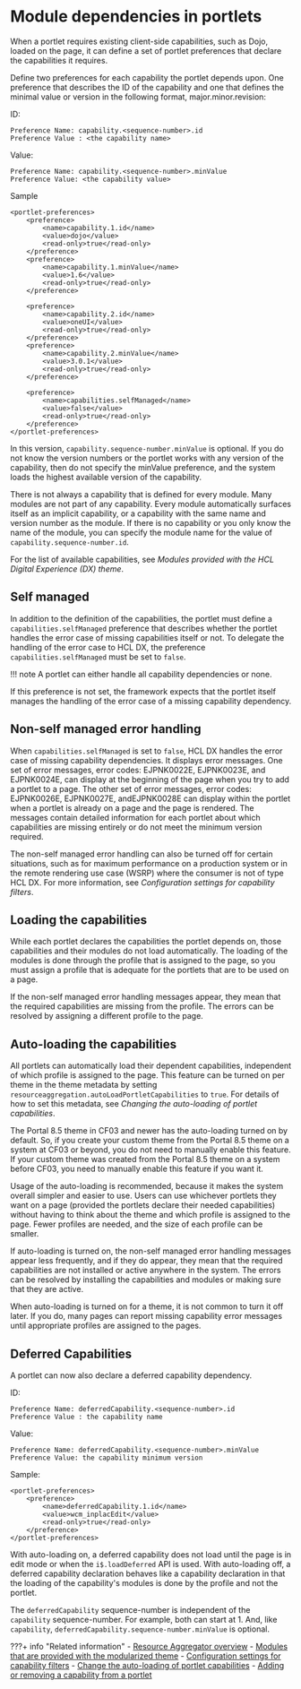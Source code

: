 # Module dependencies in portlets

When a portlet requires existing client-side capabilities, such as Dojo, loaded on the page, it can define a set of portlet preferences that declare the capabilities it requires.

Define two preferences for each capability the portlet depends upon. One preference that describes the ID of the capability and one that defines the minimal value or version in the following format, major.minor.revision:

ID:

```
Preference Name: capability.<sequence-number>.id
Preference Value : <the capability name>
```

Value:

```
Preference Name: capability.<sequence-number>.minValue
Preference Value: <the capability value>
```

Sample

```
<portlet-preferences>
    <preference>
        <name>capability.1.id</name>
        <value>dojo</value>
        <read-only>true</read-only>
    </preference>
    <preference>
        <name>capability.1.minValue</name>
        <value>1.6</value>
        <read-only>true</read-only>
    </preference>
        
    <preference>
        <name>capability.2.id</name>
        <value>oneUI</value>
        <read-only>true</read-only>
    </preference>
    <preference>
        <name>capability.2.minValue</name>
        <value>3.0.1</value>
        <read-only>true</read-only>
    </preference>

    <preference>
        <name>capabilities.selfManaged</name>
        <value>false</value>
        <read-only>true</read-only>
    </preference>            
</portlet-preferences>
```

In this version, `capability.sequence-number.minValue` is optional. If you do not know the version numbers or the portlet works with any version of the capability, then do not specify the minValue preference, and the system loads the highest available version of the capability.

There is not always a capability that is defined for every module. Many modules are not part of any capability. Every module automatically surfaces itself as an implicit capability, or a capability with the same name and version number as the module. If there is no capability or you only know the name of the module, you can specify the module name for the value of `capability.sequence-number.id`.

For the list of available capabilities, see *Modules provided with the HCL Digital Experience (DX) theme*.

## Self managed

In addition to the definition of the capabilities, the portlet must define a `capabilities.selfManaged` preference that describes whether the portlet handles the error case of missing capabilities itself or not. To delegate the handling of the error case to HCL DX, the preference `capabilities.selfManaged` must be set to `false`.

!!! note
    A portlet can either handle all capability dependencies or none.

If this preference is not set, the framework expects that the portlet itself manages the handling of the error case of a missing capability dependency.

## Non-self managed error handling

When `capabilities.selfManaged` is set to `false`, HCL DX handles the error case of missing capability dependencies. It displays error messages. One set of error messages, error codes: EJPNK0022E, EJPNK0023E, and EJPNK0024E, can display at the beginning of the page when you try to add a portlet to a page. The other set of error messages, error codes: EJPNK0026E, EJPNK0027E, andEJPNK0028E can display within the portlet when a portlet is already on a page and the page is rendered. The messages contain detailed information for each portlet about which capabilities are missing entirely or do not meet the minimum version required.

The non-self managed error handling can also be turned off for certain situations, such as for maximum performance on a production system or in the remote rendering use case \(WSRP\) where the consumer is not of type HCL DX. For more information, see *Configuration settings for capability filters*.

## Loading the capabilities

While each portlet declares the capabilities the portlet depends on, those capabilities and their modules do not load automatically. The loading of the modules is done through the profile that is assigned to the page, so you must assign a profile that is adequate for the portlets that are to be used on a page.

If the non-self managed error handling messages appear, they mean that the required capabilities are missing from the profile. The errors can be resolved by assigning a different profile to the page.

## Auto-loading the capabilities

All portlets can automatically load their dependent capabilities, independent of which profile is assigned to the page. This feature can be turned on per theme in the theme metadata by setting `resourceaggregation.autoLoadPortletCapabilities` to `true`. For details of how to set this metadata, see *Changing the auto-loading of portlet capabilities*.

The Portal 8.5 theme in CF03 and newer has the auto-loading turned on by default. So, if you create your custom theme from the Portal 8.5 theme on a system at CF03 or beyond, you do not need to manually enable this feature. If your custom theme was created from the Portal 8.5 theme on a system before CF03, you need to manually enable this feature if you want it.

Usage of the auto-loading is recommended, because it makes the system overall simpler and easier to use. Users can use whichever portlets they want on a page \(provided the portlets declare their needed capabilities\) without having to think about the theme and which profile is assigned to the page. Fewer profiles are needed, and the size of each profile can be smaller.

If auto-loading is turned on, the non-self managed error handling messages appear less frequently, and if they do appear, they mean that the required capabilities are not installed or active anywhere in the system. The errors can be resolved by installing the capabilities and modules or making sure that they are active.

When auto-loading is turned on for a theme, it is not common to turn it off later. If you do, many pages can report missing capability error messages until appropriate profiles are assigned to the pages.

## Deferred Capabilities

A portlet can now also declare a deferred capability dependency.

ID:

```
Preference Name: deferredCapability.<sequence-number>.id
Preference Value : the capability name
```

Value:

```
Preference Name: deferredCapability.<sequence-number>.minValue
Preference Value: the capability minimum version
```

Sample:

```
<portlet-preferences>
    <preference>
        <name>deferredCapability.1.id</name>
        <value>wcm_inplacEdit</value>
        <read-only>true</read-only>
    </preference>
</portlet-preferences>
```

With auto-loading on, a deferred capability does not load until the page is in edit mode or when the `i$.loadDeferred` API is used. With auto-loading off, a deferred capability declaration behaves like a capability declaration in that the loading of the capability's modules is done by the profile and not the portlet.

The `deferredCapability` sequence-number is independent of the `capability` sequence-number. For example, both can start at 1. And, like `capability`, `deferredCapability.sequence-number.minValue` is optional.


???+ info "Related information"
    - [Resource Aggregator overview](../the_module_framework/themeopt_reso_agg.md)
    - [Modules that are provided with the modularized theme](../the_module_framework/oob_modules/index.md)
    - [Configuration settings for capability filters](../customizing_theme/cfg_portal_theme_and_modules/themeopt_mod_capfilter_settings.md)
    - [Change the auto-loading of portlet capabilities](../the_module_framework/change_the_auto_loading_of_portlet/index.md)
    - [Adding or removing a capability from a portlet](../the_module_framework/add_remove_oob_modules/themeopt_add_cap_portlet.md)

